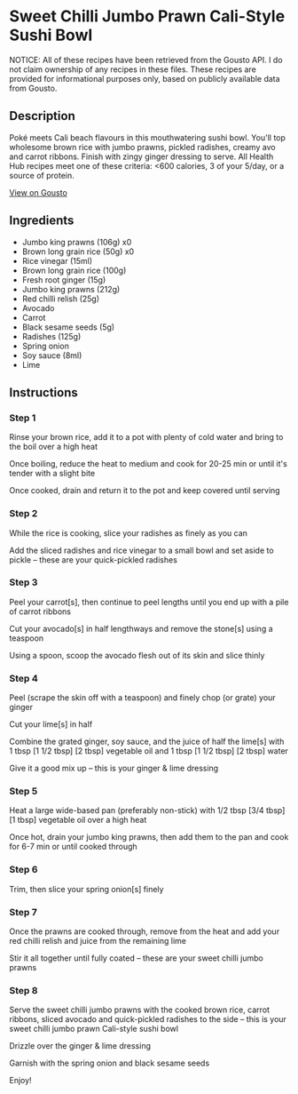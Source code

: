 # Sweet Chilli Jumbo Prawn Cali-Style Sushi Bowl

NOTICE: All of these recipes have been retrieved from the Gousto API. I do not claim ownership of any recipes in these files. These recipes are provided for informational purposes only, based on publicly available data from Gousto.

## Description

Poké meets Cali beach flavours in this mouthwatering sushi bowl. You'll top wholesome brown rice with jumbo prawns, pickled radishes, creamy avo and carrot ribbons. Finish with zingy ginger dressing to serve. All Health Hub recipes meet one of these criteria: <600 calories, 3 of your 5/day, or a source of protein.

[View on Gousto](https://www.gousto.co.uk/recipes/cookbook/sweet-chilli-jumbo-prawn-cali-style-sushi-bowl)

## Ingredients

- Jumbo king prawns (106g) x0
- Brown long grain rice (50g) x0
- Rice vinegar (15ml)
- Brown long grain rice (100g)
- Fresh root ginger (15g)
- Jumbo king prawns (212g)
- Red chilli relish (25g)
- Avocado
- Carrot
- Black sesame seeds (5g)
- Radishes (125g)
- Spring onion
- Soy sauce (8ml)
- Lime

## Instructions


### Step 1

Rinse your brown rice, add it to a pot with plenty of cold water and bring to the boil over a high heat

Once boiling, reduce the heat to medium and cook for 20-25 min or until it's tender with a slight bite

Once cooked, drain and return it to the pot and keep covered until serving


### Step 2

While the rice is cooking, slice your radishes as finely as you can

Add the sliced radishes and rice vinegar to a small bowl and set aside to pickle – these are your quick-pickled radishes


### Step 3

Peel your carrot[s], then continue to peel lengths until you end up with a pile of carrot ribbons

Cut your avocado[s]<span class="text-danger"> </span>in half lengthways and remove the stone[s] using a teaspoon

Using a spoon, scoop the avocado flesh out of its skin and slice thinly


### Step 4

Peel (scrape the skin off with a teaspoon) and finely chop (or grate) your ginger

Cut your lime[s] in half

Combine the grated ginger, soy sauce, and the juice of half the lime[s] with 1 tbsp <span class="text-purple">[1 1/2 tbsp]</span> <span class="text-danger">[2 tbsp]</span> vegetable oil and 1 tbsp <span class="text-purple">[1 1/2 tbsp]</span><span class="text-danger"> [2 tbsp]</span> water

Give it a good mix up – this is your ginger & lime dressing


### Step 5

Heat a large wide-based pan (preferably non-stick) with 1/2 tbsp<span class="text-danger"> <span class="text-purple">[3/4 tbsp]</span> [1 tbsp]</span> vegetable oil over a high heat

Once hot, drain your jumbo king prawns, then add them to the pan and cook for 6-7 min or until cooked through


### Step 6

Trim, then slice your spring onion[s] finely


### Step 7

Once the prawns are cooked through, remove from the heat and add your red chilli relish and juice from the remaining lime

Stir it all together until fully coated – these are your sweet chilli jumbo prawns

### Step 8

Serve the sweet chilli jumbo prawns with the cooked brown rice, carrot ribbons, sliced avocado and quick-pickled radishes to the side – this is your sweet chilli jumbo prawn Cali-style sushi bowl

Drizzle over the ginger & lime dressing

Garnish with the spring onion and black sesame seeds

Enjoy!

